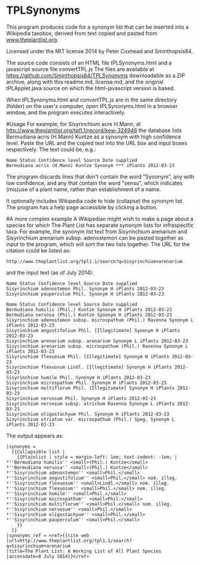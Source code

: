 TPLSynonyms
===========

This program produces code for a synonym list that can be inserted into a Wikipedia taxobox,
derived from text copied and pasted from www.theplantlist.org.

Licensed under the MIT license 2014 by Peter Coxhead and Sminthopsis84.

The source code consists of an HTML file tPLSynonyms.html and a javascript source file convertTPL.js
The files are available at https://github.com/Sminthopsis84/TPLSynonyms
downloadable as a ZIP archive, along with this readme.md, license.md, and the original tPLApplet.java source
on which the html-javascript version is based.

When tPLSynonyms.html and convertTPL.js are in the same directory (folder) on the user's computer, open
tPLSynonyms.html in a browser window, and the program executes interactively.

#Usage
For example, for Sisyrinchium acre H.Mann, at http://www.theplantlist.org/tpl1.1/record/kew-324946
the database lists Bermudiana acris (H.Mann) Kuntze as a synonym with high confidence level.
Paste the URL and the copied text into the URL box and input boxes respectively. The text could be, e.g.:

```
Name Status Confidence level Source Date supplied
Bermudiana acris (H.Mann) Kuntze Synonym *** iPlants 2012-03-23
```

The program discards lines that don't contain the word "Synonym", any with low confidence, and any that
contain the word "sensu", which indicates (mis)use of a plant name, rather than establishment of a name.

It optionally includes Wikipedia
code to hide (collapse) the synonym list. The program has a help page accessible by clicking a button.

#A more complex example
A Wikipedian might wish to make a page about a species for which The Plant List
has separate synonym lists for infraspecific taxa. For example, the synonym list text from
Sisyrinchium arenarium and Sisyrinchium arenarium subsp. adenostemon can be pasted together as input to the program,
which will sort the two lists together. The URL for the citation could be listed as:

```
http://www.theplantlist.org/tpl1.1/search?q=Sisyrinchium+arenarium
```

and the input text (as of July 2014):

```
Name Status Confi­dence level Source Date supplied
Sisyrinchium adenostemon Phil. Synonym H iPlants 2012-03-23
Sisyrinchium pauperculum Phil. Synonym H iPlants 2012-03-23

Name Status Confi­dence level Source Date supplied
Bermudiana humilis (Phil.) Kuntze Synonym H iPlants 2012-03-23
Bermudiana nervosa (Phil.) Kuntze Synonym H iPlants 2012-03-23
Sisyrinchium adenostemon subsp. microspathum (Phil.) Ravenna Synonym L iPlants 2012-03-23
Sisyrinchium angustifolium Phil. [Illegitimate] Synonym H iPlants 2012-03-23
Sisyrinchium arenarium subsp. arenarium Synonym L iPlants 2012-03-23
Sisyrinchium arenarium subsp. microspathum (Phil.) Ravenna Synonym L iPlants 2012-03-23
Sisyrinchium flexuosum Phil. [Illegitimate] Synonym H iPlants 2012-03-23
Sisyrinchium flexuosum Lindl. [Illegitimate] Synonym H iPlants 2012-03-23
Sisyrinchium humile Phil. Synonym H iPlants 2012-03-23
Sisyrinchium microspathum Phil. Synonym H iPlants 2012-03-23
Sisyrinchium multiflorum Phil. [Illegitimate] Synonym H iPlants 2012-03-23
Sisyrinchium nervosum Phil. Synonym H iPlants 2012-03-23
Sisyrinchium nervosum subsp. atrichum Ravenna Synonym L iPlants 2012-03-23
Sisyrinchium oligostachyum Phil. Synonym H iPlants 2012-03-23
Sisyrinchium striatum var. microspathum (Phil.) Speg. Synonym L iPlants 2012-03-23
```

The output appears as:

```
|synonyms =
  {{Collapsible list |
    {{Plainlist | style = margin-left: 1em; text-indent: -1em; |
*''Bermudiana humilis'' <small>(Phil.) Kuntze</small>
*''Bermudiana nervosa'' <small>(Phil.) Kuntze</small>
*''Sisyrinchium adenostemon'' <small>Phil.</small>
*''Sisyrinchium angustifolium'' <small>Phil.</small> nom. illeg.
*''Sisyrinchium flexuosum'' <small>Lindl.</small> nom. illeg.
*''Sisyrinchium flexuosum'' <small>Phil.</small> nom. illeg.
*''Sisyrinchium humile'' <small>Phil.</small>
*''Sisyrinchium microspathum'' <small>Phil.</small>
*''Sisyrinchium multiflorum'' <small>Phil.</small> nom. illeg.
*''Sisyrinchium nervosum'' <small>Phil.</small>
*''Sisyrinchium oligostachyum'' <small>Phil.</small>
*''Sisyrinchium pauperculum'' <small>Phil.</small>
    }}
  }}
|synonyms_ref = <ref>{{cite web
|url=http://www.theplantlist.org/tpl1.1/search?q=Sisyrinchium+arenarium
|title=The Plant List: A Working List of All Plant Species
|accessdate=8 July 2014}}</ref>
```
